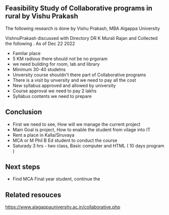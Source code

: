 

## Feasibility Study of  Collaborative programs in rural by Vishu Prakash
The following research is done by Vishu Prakash, MBA Algappa University

VishnuPrakash discussed with  Directory DR K Murali Rajan and Collected the following .
As of Dec 22 2022
- Familar place 
- 5 KM radious there should not be no prgoram
- we need building for room, lab and library
- Minimum 30-40 studetns
- Unversity course shouldn't there part of Collaborative programs
- There is a visit by unversity and we need to pay all the cost
- New syllabus approved and allowed by university
- Course approval we need to pay 2 lakhs 
- Syllabus contents we need to prepare

## Conclusion 
 - First we need to see, How will we manage the current project
 - Main Goal is project, How to enable the student from vilage into IT
  - Rent a place in Kalla/Siruvaya
  - MCA or M Phil B Ed student to conduct the course
  - Saturady 3 hrs - two class, Basic computer and HTML ( 10 days program )


## Next steps
- Find MCA Final year student, continue the 
## Related resouces
https://www.alagappauniversity.ac.in/collaborative.php
